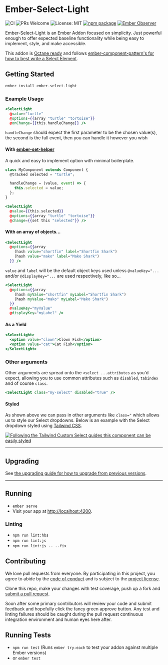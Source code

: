 # Ember-Select-Light

![CI](https://github.com/ember-a11y/ember-select-light/workflows/CI/badge.svg?branch=main) ![PRs Welcome](https://camo.githubusercontent.com/d4e0f63e9613ee474a7dfdc23c240b9795712c96/68747470733a2f2f696d672e736869656c64732e696f2f62616467652f5052732d77656c636f6d652d627269676874677265656e2e737667) ![License: MIT](https://camo.githubusercontent.com/890acbdcb87868b382af9a4b1fac507b9659d9bf/68747470733a2f2f696d672e736869656c64732e696f2f62616467652f6c6963656e73652d4d49542d626c75652e737667)  [![npm package](https://d25lcipzij17d.cloudfront.net/badge.svg?id=js&type=6&v=2.0.0&x2=0)](https://badge.fury.io/js/ember-select-light) [![Ember Observer](https://emberobserver.com/badges/ember-select-light.svg)](https://emberobserver.com/addons/ember-select-light)

Ember-Select-Light is an Ember Addon focused on simplicity. Just powerful enough to offer expected baseline functionality while being easy to implement, style, and make accessible.

This addon is [Octane ready](https://emberjs.com/editions/octane/) and follows [ember-component-pattern's for how to best write a Select Element](https://emberjs-1.gitbook.io/ember-component-patterns/form-components/select-element).

## Getting Started

```bash
ember install ember-select-light
```

### Example Usage

```handlebars
<SelectLight
  @value="turtle"
  @options={{array "turtle" "tortoise"}}
  @onChange={{this.handleChange}} />
```

`handleChange` should expect the first parameter to be the chosen value(s), the second is the full event, then you can handle it however you wish

#### With [ember-set-helper](https://github.com/pzuraq/ember-set-helper)

A quick and easy to implement option with minimal boilerplate.

```js
class MyComponent extends Component {
  @tracked selected = "turtle";

  handleChange = (value, event) => {
    this.selected = value;
  };
}
```

```handlebars
<SelectLight
  @value={{this.selected}}
  @options={{array "turtle" "tortoise"}}
  @change={{set this "selected"}} />
```

#### With an array of objects...

```handlebars
<SelectLight
  @options={{array
    (hash value="shortfin" label="Shortfin Shark")
    (hash value="mako" label="Mako Shark")
  }} />
```

`value` and `label` will be the default object keys used unless `@valueKey="...` and/or `@displayKey="...` are used respectively, like so...

```handlebars
<SelectLight
  @options={{array
    (hash myValue="shortfin" myLabel="Shortfin Shark")
    (hash myValue="mako" myLabel="Mako Shark")
  }}
  @valueKey="myValue"
  @displayKey="myLabel" />
```

#### As a Yield

```handlebars
<SelectLight>
  <option value="clown">Clown Fish</option>
  <option value="cat">Cat Fish</option>
</SelectLight>
```

### Other arguments

Other arguments are spread onto the `<select ...attributes` as you'd expect, allowing you to use common attributes such as `disabled`, `tabindex` and of course `class`.

```handlebars
<SelectLight class="my-select" disabled="true" />
```

#### Styled

As shown above we can pass in other arguments like `class="` which allows us to style our Select dropdowns. Below is an example with the Select dropdown styled using [Tailwind CSS](https://tailwindcss.com/).

[![Following the Tailwind Custom Select guides this component can be easily styled](./tailwind-styled.gif)](https://tailwindcss.com/components/forms#custom-select)

---

## Upgrading

See [the upgrading guide for how to upgrade from previous versions](./UPGRADE.md).

---

## Running

* `ember serve`
* Visit your app at [http://localhost:4200](http://localhost:4200).

### Linting

* `npm run lint:hbs`
* `npm run lint:js`
* `npm run lint:js -- --fix`

## Contributing

We love pull requests from everyone. By participating in this project, you agree to abide by the [code of conduct](./code-of-conduct.md) and is subject to the [project license](./LICENSE.md).

Clone this repo, make your changes with test coverage, push up a fork and [submit a pull request](https://github.com/sharpshark28/ember-select-light/compare).

Soon after some primary contributors will review your code and submit feedback and hopefully click the fancy green approve button. Any test and linting failures should be caught during the pull request continuous integration environment and human eyes here after.

## Running Tests

* `npm run test` (Runs `ember try:each` to test your addon against multiple Ember versions)
* or `ember test`
